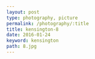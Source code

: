```yaml
---
layout: post
type: photography, picture
permalink: /photography/:title
title: kensington-8
date: 2016-01-24
keyword: kensington
path: 8.jpg
---
```



